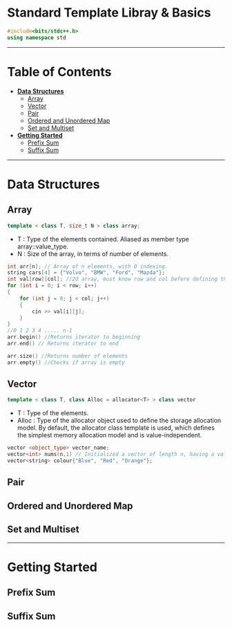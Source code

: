 # Standard Template Libray & Basics
```c++
#include<bits/stdc++.h>
using namespace std
```

---
# Table of Contents
- **[Data Structures](#data-structures)**
    - [Array](#array)
    - [Vector](#vector)
    - [Pair](#pair)
    - [Ordered and Unordered Map](#ordered-and-unordered-nap)
    - [Set and Multiset](#set-and-nultiset)
- **[Getting Started](#getting-started)**
    - [Prefix Sum](#prefix-sum)
    - [Suffix Sum](#suffix-sum)
---

# Data Structures

## Array
```c++
template < class T, size_t N > class array;
```
- T : Type of the elements contained. Aliased as member type array::value_type.
- N : Size of the array, in terms of number of elements.
```c++
int arr[n]; // Array of n elements, with 0 indexing.
string cars[4] = {"Volvo", "BMW", "Ford", "Mazda"};
int val[row][col]; //2d array, must know row and col before defining this
for (int i = 0; i < row; i++)                 
{
    for (int j = 0; j < col; j++)
    {
        cin >> val[i][j]; 
    }   
}
//0 1 2 3 4 ..... n-1
arr.begin() //Returns iterator to beginning
arr.end() // Returns iterator to end

arr.size() //Returns number of elements 
arr.empty() //Checks if array is empty
```

## Vector
```c++
template < class T, class Alloc = allocator<T> > class vector
```
- T : Type of the elements.
- Alloc : Type of the allocator object used to define the storage allocation model. By default, the allocator class template is used, which defines the simplest memory allocation model and is value-independent.

```c++
vector <object_type> vector_name;
vector<int> nums(n,1) // Initialized a vector of length n, having a value 1
vector<string> colour{"Blue", "Red", "Orange"};
```

## Pair


## Ordered and Unordered Map


## Set and Multiset

---
# Getting Started

## Prefix Sum

## Suffix Sum

